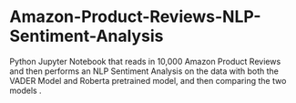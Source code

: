 # Amazon-Product-Reviews-NLP-Sentiment-Analysis
Python Jupyter Notebook that reads in 10,000 Amazon Product Reviews and then performs an NLP Sentiment Analysis on the data with both the VADER Model and Roberta pretrained model, and then comparing the two models .
